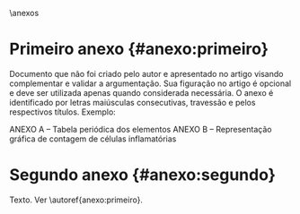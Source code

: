\anexos

# Primeiro anexo {#anexo:primeiro}

Documento que não foi criado pelo autor e apresentado no
artigo visando complementar e validar a argumentação. Sua figuração no artigo é opcional e deve ser utilizada apenas quando considerada necessária. O anexo é identificado por letras maiúsculas consecutivas, travessão e pelos respectivos títulos. Exemplo:

ANEXO A – Tabela periódica dos elementos
ANEXO B – Representação gráfica de contagem de células inflamatórias

# Segundo anexo {#anexo:segundo}

Texto. Ver \autoref{anexo:primeiro}.
